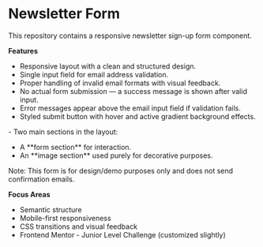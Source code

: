 # Newsletter Form
<p>This repository contains a responsive newsletter sign-up form component.</p>

<b>Features</b>
<ul>
<li>Responsive layout with a clean and structured design.</li>
<li>Single input field for email address validation.</li>
<li>Proper handling of invalid email formats with visual feedback.</li>
<li>No actual form submission — a success message is shown after valid input.</li>
<li>Error messages appear above the email input field if validation fails.</li>
<li>Styled submit button with hover and active gradient background effects.</li>
</ul>
<p>
- Two main sections in the layout:</p>
<ul>
<li>A **form section** for interaction.</li>
<li>An **image section** used purely for decorative purposes.</li>
  </ul>

<p>Note: This form is for design/demo purposes only and does not send confirmation emails.</p>

<b>Focus Areas</b>
<ul>
<li>Semantic structure</li>
<li>Mobile-first responsiveness</li>
<li>CSS transitions and visual feedback</li>
<li>Frontend Mentor - Junior Level Challenge (customized slightly)</li>
</ul>

